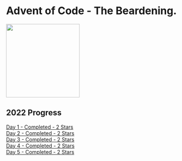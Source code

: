 # Advent of Code - The Beardening.
<img src=https://cdn.thenewstack.io/media/2021/12/521cd034-advent-of-code-2021-1024x576.jpg height=200></img>

## 2022 Progress
[Day 1 - Completed - 2 Stars](https://github.com/BeardyMike/Advent-of-Code/blob/main/2022/Day%201) <br>
[Day 2 - Completed - 2 Stars](https://github.com/BeardyMike/Advent-of-Code/tree/main/2022/Day%202) <br>
[Day 3 - Completed - 2 Stars](https://github.com/BeardyMike/Advent-of-Code/tree/main/2022/Day%203) <br>
[Day 4 - Completed - 2 Stars](https://github.com/BeardyMike/Advent-of-Code/tree/main/2022/Day%204) <br>
[Day 5 - Completed - 2 Stars](https://github.com/BeardyMike/Advent-of-Code/tree/main/2022/Day%205) <br>
